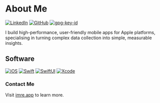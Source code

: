 # About Me

[![LinkedIn](https://img.shields.io/badge/Linked-in-0c66c3.svg)](https://www.linkedin.com/in/imre/)
[![GitHub](https://img.shields.io/badge/GitHub-%40imre-239a3b.svg)](https://github.com/imre)
[![gpg-key-id](https://img.shields.io/badge/0x83AE6894BF8C400A-blue?label=GPG-key)](https://github.com/imre.gpg)

I build high-performance, user-friendly mobile apps for Apple platforms, specialising in turning complex data collection into simple, measurable insights.

## Software

[![iOS](https://img.shields.io/badge/iOS-2e2c2c?logo=apple&logoColor=white)](https://developer.apple.com/ios/)
[![Swift](https://img.shields.io/badge/Swift-FA7343?logo=swift&logoColor=white)](https://developer.apple.com/swift/) 
[![SwiftUI](https://img.shields.io/badge/SwiftUI-0D96F6?logo=swift&logoColor=white)](https://developer.apple.com/xcode/swiftui/) 
[![Xcode](https://img.shields.io/badge/Xcode-147EFB?logo=xcode&logoColor=white)](https://developer.apple.com/xcode/) 

### Contact Me

Visit [imre.app](https://imre.app/) to learn more.  

